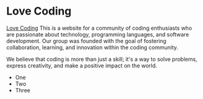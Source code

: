 # Love Coding
[Love Coding](https://bulle1982.github.io/test-repo/)
This is a website for a community of coding enthusiasts who are passionate about technology, programming languages, and software development.
Our group was founded with the goal of fostering collaboration, learning, and innovation within the coding community.

We believe that coding is more than just a skill; it's a way to solve problems, express creativity, and make a positive impact on the world.

<ul>
<li>One</li>
<li>Two</li>
<li>Three</li>

</ul>